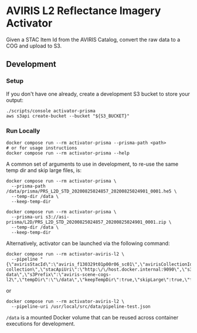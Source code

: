 # AVIRIS L2 Reflectance Imagery Activator

Given a STAC Item Id from the AVIRIS Catalog, convert the raw data to a COG and upload to S3.

## Development

### Setup

If you don't have one already, create a development S3 bucket to store your output:

```shell
./scripts/console activator-prisma
aws s3api create-bucket --bucket "${S3_BUCKET}"
```

### Run Locally

```shell
docker compose run --rm activator-prisma --prisma-path <path>
# or for usage instructions
docker compose run --rm activator-prisma --help
```

A common set of arguments to use in development, to re-use the same temp dir and skip large files, is:

```shell
docker compose run --rm activator-prisma \
  --prisma-path /data/prisma/PRS_L2D_STD_20200825024857_20200825024901_0001.he5 \
  --temp-dir /data \
  --keep-temp-dir 

docker compose run --rm activator-prisma \
  --prisma-uri s3://asi-prisma/L2D/PRS_L2D_STD_20200825024857_20200825024901_0001.zip \
  --temp-dir /data \
  --keep-temp-dir 
```

Alternatively, activator can be launched via the following command:

```shell
docker compose run --rm activator-aviris-l2 \
  --pipeline "{\"avirisStacId\":\"aviris_f130329t01p00r06_sc01\",\"avirisCollectionId\":\"aviris-collection\",\"stacApiUri\":\"http:\/\/host.docker.internal:9090\",\"s3Bucket\":\"aviris-data\",\"s3Prefix\":\"aviris-scene-cogs-l2\",\"tempDir\":\"\/data\",\"keepTempDir\":true,\"skipLarge\":true,\"force\":false}"
```

or 

```shell
docker compose run --rm activator-aviris-l2 \
  --pipeline-uri /usr/local/src/data/pipeline-test.json
```

`/data` is a mounted Docker volume that can be reused across container executions for development.
